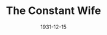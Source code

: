 ---
title: The Constant Wife
date: 1931-12-15
closing_date:
layout: productions
featured_image:
image_caption:
image_credit:
playbill:
category:
Theatre: Theatre Jacksonville
cast:
- Constance Middleton: Idella Wells
- Marie-Louise Durham: Louise Twitty
- Barbara Fawcett: Pearl DeMent
- Bernard Kersal: Perry Teeple
- Martha Culver: Sara Clark
- John Middleton, F.R.C.S.: Stuart Cavanagh
- Mortimer Durham: Winston Fowler
- Mrs. Culver: Zide F. Broward
- Bentley: Elmo Lehman, Jr.
crew:
- Director: Justine Rehnborg
- Staging: Anne C. Lalor
understudies:
orchestra:
external_links:
---